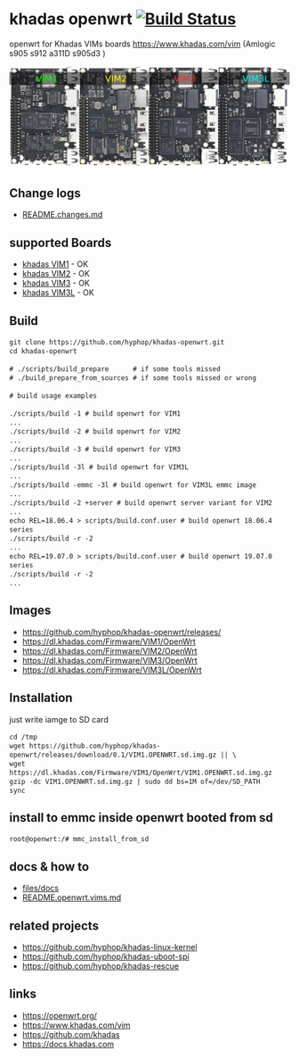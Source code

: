 # khadas openwrt [![Build Status](https://travis-ci.com/hyphop/khadas-openwrt.svg?branch=master)](https://travis-ci.com/hyphop/khadas-openwrt)

openwrt for Khadas VIMs boards https://www.khadas.com/vim (Amlogic s905 s912 a311D s905d3 )

![khadas vims openwrt](pics/khadas_vim_openwrt.jpg)

## Change logs

+ [README.changes.md](README.changes.md)

## supported Boards

+ [khadas VIM1](https://docs.khadas.com/vim1/) - OK
+ [khadas VIM2](https://docs.khadas.com/vim2/) - OK
+ [khadas VIM3](https://docs.khadas.com/vim3/) - OK
+ [khadas VIM3L](https://docs.khadas.com/vim3/#VIM3L) - OK

## Build

```
git clone https://github.com/hyphop/khadas-openwrt.git
cd khadas-openwrt

# ./scripts/build_prepare      # if some tools missed
# ./build_prepare_from_sources # if some tools missed or wrong 

# build usage examples

./scripts/build -1 # build openwrt for VIM1
...
./scripts/build -2 # build openwrt for VIM2
...
./scripts/build -3 # build openwrt for VIM3
...
./scripts/build -3l # build openwrt for VIM3L
...
./scripts/build -emmc -3l # build openwrt for VIM3L emmc image
...
./scripts/build -2 +server # build openwrt server variant for VIM2
...
echo REL=18.06.4 > scripts/build.conf.user # build openwrt 18.06.4 series
./scripts/build -r -2
...
echo REL=19.07.0 > scripts/build.conf.user # build openwrt 19.07.0 series
./scripts/build -r -2
...

```

## Images

+ https://github.com/hyphop/khadas-openwrt/releases/
+ https://dl.khadas.com/Firmware/VIM1/OpenWrt
+ https://dl.khadas.com/Firmware/VIM2/OpenWrt
+ https://dl.khadas.com/Firmware/VIM3/OpenWrt
+ https://dl.khadas.com/Firmware/VIM3L/OpenWrt

## Installation

just write iamge to SD card

```
cd /tmp
wget https://github.com/hyphop/khadas-openwrt/releases/download/0.1/VIM1.OPENWRT.sd.img.gz || \
wget https://dl.khadas.com/Firmware/VIM1/OpenWrt/VIM1.OPENWRT.sd.img.gz
gzip -dc VIM1.OPENWRT.sd.img.gz | sudo dd bs=1M of=/dev/SD_PATH
sync
```

## install to emmc inside openwrt booted from sd

    root@openwrt:/# mmc_install_from_sd

## docs & how to

+ [files/docs](files/docs)
+ [README.openwrt.vims.md](README.openwrt.vims.md)

## related projects

+ https://github.com/hyphop/khadas-linux-kernel
+ https://github.com/hyphop/khadas-uboot-spi
+ https://github.com/hyphop/khadas-rescue

## links

+ https://openwrt.org/
+ https://www.khadas.com/vim
+ https://github.com/khadas
+ https://docs.khadas.com
